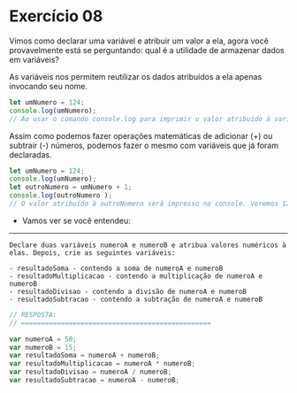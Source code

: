 

# Exercício 08

Vimos como declarar uma variável e atribuir um valor a ela, agora você provavelmente está se perguntando: qual é a utilidade de armazenar dados em variáveis?

As variáveis ​​nos permitem reutilizar os dados atribuídos a ela apenas invocando seu nome.

```JAVASCRIPT
let umNumero = 124;
console.log(umNumero);
// Ao usar o comando console.log para imprimir o valor atribuído à variável umNumero veremos no console o valor 124

```
Assim como podemos fazer operações matemáticas de adicionar (+) ou subtrair (-) números, podemos fazer o mesmo com variáveis ​​que já foram declaradas.

```JAVASCRIPT
let umNumero = 124;
console.log(umNumero);
let outroNumero = umNumero + 1;
console.log(outroNumero );
// O valor atribuído à outroNumero será impresso no console. Veremos 125. 
```
- Vamos ver se você entendeu: 
- -----------------
    Declare duas variáveis ​​numeroA e numeroB e atribua valores numéricos à elas. Depois, crie as seguintes variáveis:

    - resultadoSoma - contendo a soma de numeroA e numeroB
    - resultadoMultiplicacao - contendo a multiplicação de numeroA e numeroB
    - resultadoDivisao - contendo a divisão de numeroA e numeroB
    - resultadoSubtracao - contendo a subtração de numeroA e numeroB
    

```JAVASCRIPT
// RESPOSTA:
// ================================================

var numeroA = 50;
var numeroB = 15;
var resultadoSoma = numeroA + numeroB;
var resultadoMultiplicacao = numeroA * numeroB;
var resultadoDivisao = numeroA / numeroB;
var resultadoSubtracao = numeroA - numeroB;
```